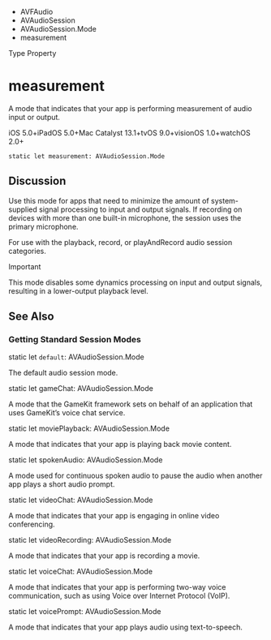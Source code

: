 

- AVFAudio
- AVAudioSession
- AVAudioSession.Mode
-  measurement 

Type Property

# measurement

A mode that indicates that your app is performing measurement of audio input or output.

iOS 5.0+iPadOS 5.0+Mac Catalyst 13.1+tvOS 9.0+visionOS 1.0+watchOS 2.0+

``` source
static let measurement: AVAudioSession.Mode
```

## Discussion

Use this mode for apps that need to minimize the amount of system-supplied signal processing to input and output signals. If recording on devices with more than one built-in microphone, the session uses the primary microphone.

For use with the playback, record, or playAndRecord audio session categories.

Important

This mode disables some dynamics processing on input and output signals, resulting in a lower-output playback level.

## See Also

### Getting Standard Session Modes

static let `default`: AVAudioSession.Mode

The default audio session mode.

static let gameChat: AVAudioSession.Mode

A mode that the GameKit framework sets on behalf of an application that uses GameKit’s voice chat service.

static let moviePlayback: AVAudioSession.Mode

A mode that indicates that your app is playing back movie content.

static let spokenAudio: AVAudioSession.Mode

A mode used for continuous spoken audio to pause the audio when another app plays a short audio prompt.

static let videoChat: AVAudioSession.Mode

A mode that indicates that your app is engaging in online video conferencing.

static let videoRecording: AVAudioSession.Mode

A mode that indicates that your app is recording a movie.

static let voiceChat: AVAudioSession.Mode

A mode that indicates that your app is performing two-way voice communication, such as using Voice over Internet Protocol (VoIP).

static let voicePrompt: AVAudioSession.Mode

A mode that indicates that your app plays audio using text-to-speech.

